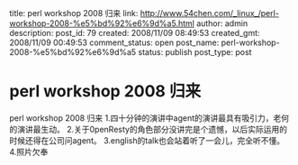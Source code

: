 title: perl workshop 2008 归来
link: http://www.54chen.com/_linux_/perl-workshop-2008-%e5%bd%92%e6%9d%a5.html
author: admin
description: 
post_id: 79
created: 2008/11/09 08:49:53
created_gmt: 2008/11/09 00:49:53
comment_status: open
post_name: perl-workshop-2008-%e5%bd%92%e6%9d%a5
status: publish
post_type: post

# perl workshop 2008 归来

perl workshop 2008 归来 1.四十分钟的演讲中agent的演讲最具有吸引力，老何的演讲最生动。 2.关于0penResty的角色部分没讲完是个遗憾，以后实际运用的时候还得在公司问agent。 3.english的talk也会站着听了一会儿，完全听不懂。 4.照片欠奉